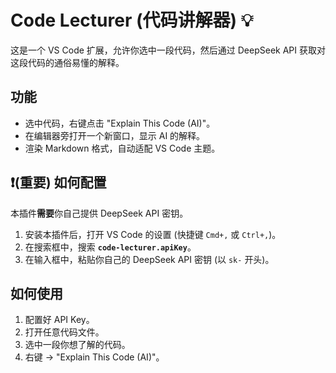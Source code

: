 # Code Lecturer (代码讲解器) 💡

这是一个 VS Code 扩展，允许你选中一段代码，然后通过 DeepSeek API 获取对这段代码的通俗易懂的解释。

## 功能

* 选中代码，右键点击 "Explain This Code (AI)"。
* 在编辑器旁打开一个新窗口，显示 AI 的解释。
* 渲染 Markdown 格式，自动适配 VS Code 主题。

## ❗️(重要) 如何配置

本插件**需要**你自己提供 DeepSeek API 密钥。

1.  安装本插件后，打开 VS Code 的设置 (快捷键 `Cmd+,` 或 `Ctrl+,`)。
2.  在搜索框中，搜索 **`code-lecturer.apiKey`**。
3.  在输入框中，粘贴你自己的 DeepSeek API 密钥 (以 `sk-` 开头)。

## 如何使用

1.  配置好 API Key。
2.  打开任意代码文件。
3.  选中一段你想了解的代码。
4.  右键 -> "Explain This Code (AI)"。
